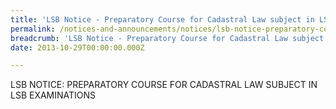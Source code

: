 ```yaml
---
title: 'LSB Notice - Preparatory Course for Cadastral Law subject in LSB Examinations'
permalink: /notices-and-announcements/notices/lsb-notice-preparatory-course-for-cadastral-law-subject/
breadcrumb: 'LSB Notice - Preparatory Course for Cadastral Law subject in LSB Examinations'
date: 2013-10-29T00:00:00.000Z

---
```



LSB NOTICE: PREPARATORY COURSE FOR CADASTRAL LAW SUBJECT IN LSB EXAMINATIONS
